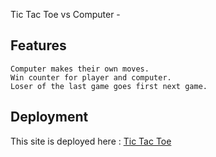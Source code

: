 Tic Tac Toe vs Computer -

## Features

    Computer makes their own moves.
    Win counter for player and computer.
    Loser of the last game goes first next game.

## Deployment

This site is deployed here :
[Tic Tac Toe](https://tic-tac-toe-vs-computer.netlify.app/)